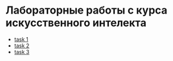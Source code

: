 # Лабораторные работы с курса искусственного интелекта

 * [task 1](./task%201/)
 * [task 2](./task%202/)
 * [task 3](./task%203/)